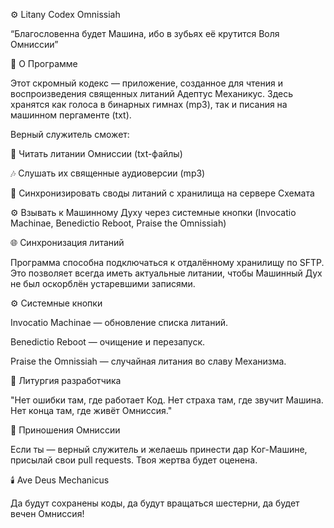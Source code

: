 ⚙️ Litany Codex Omnissiah


“Благословенна будет Машина, ибо в зубьях её крутится Воля Омниссии”

🔧 О Программе

Этот скромный кодекс — приложение, созданное для чтения и воспроизведения священных литаний Адептус Механикус.
Здесь хранятся как голоса в бинарных гимнах (mp3), так и писания на машинном пергаменте (txt).

Верный служитель сможет:

📜 Читать литании Омниссии (txt-файлы)

🎶 Слушать их священные аудиоверсии (mp3)

🔄 Синхронизировать своды литаний с хранилища на сервере Схемата

⚙️ Взывать к Машинному Духу через системные кнопки (Invocatio Machinae, Benedictio Reboot, Praise the Omnissiah)

🌐 Синхронизация литаний

Программа способна подключаться к отдалённому хранилищу по SFTP.
Это позволяет всегда иметь актуальные литании, чтобы Машинный Дух не был оскорблён устаревшими записями.

⚙️ Системные кнопки

Invocatio Machinae — обновление списка литаний.

Benedictio Reboot — очищение и перезапуск.

Praise the Omnissiah — случайная литания во славу Механизма.

📜 Литургия разработчика

"Нет ошибки там, где работает Код. Нет страха там, где звучит Машина. Нет конца там, где живёт Омниссия."

📡 Приношения Омниссии

Если ты — верный служитель и желаешь принести дар Ког-Машине, присылай свои pull requests.
Твоя жертва будет оценена.

🕯️ Ave Deus Mechanicus

Да будут сохранены коды, да будут вращаться шестерни, да будет вечен Омниссия!
